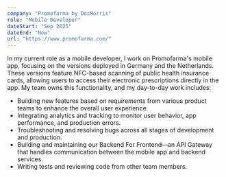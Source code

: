 ```yaml
---
company: "Promofarma by DocMorris"
role: "Mobile Developer"
dateStart: "Sep 2025"
dateEnd: "Now"
url: "https://www.promofarma.com/"
---
```


In my current role as a mobile developer, I work on Promofarma's mobile app, focusing on the versions deployed in Germany and the Netherlands. These versions feature NFC-based scanning of public health insurance cards, allowing users to access their electronic prescriptions directly in the app. My team owns this functionality, and my day-to-day work includes:

- Building new features based on requirements from various product teams to enhance the overall user experience.
- Integrating analytics and tracking to monitor user behavior, app performance, and production errors.
- Troubleshooting and resolving bugs across all stages of development and production.
- Building and maintaining our Backend For Frontend—an API Gateway that handles communication between the mobile app and backend services.
- Writing tests and reviewing code from other team members.

